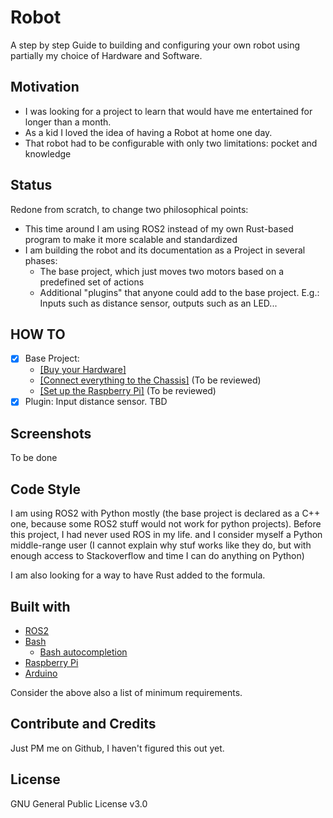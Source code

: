 # Robot

A step by step Guide to building and configuring your own robot using partially my choice of Hardware and Software.

## Motivation

- I was looking for a project to learn that would have me entertained for longer than a month.
- As a kid I loved the idea of having a Robot at home one day.
- That robot had to be configurable with only two limitations: pocket and knowledge 

## Status

Redone from scratch, to change two philosophical points:
- This time around I am using ROS2 instead of my own Rust-based program to make it more scalable and standardized
- I am building the robot and its documentation as a Project in several phases:
  - The base project, which just moves two motors based on a predefined set of actions
  - Additional "plugins" that anyone could add to the base project. E.g.: Inputs such as distance sensor, outputs such as an LED...

## HOW TO

- [x] Base Project: 
  - [[Buy your Hardware]](docs/000_Base_ShoppingList.md)
  - [[Connect everything to the Chassis]](docs/000_Base_Chassis.md) (To be reviewed)
  - [[Set up the Raspberry Pi]](docs/000_Base_Raspberry.md) (To be reviewed)
- [x] Plugin: Input distance sensor. TBD

## Screenshots

To be done

## Code Style

I am using ROS2 with Python mostly (the base project is declared as a C++ one, because some ROS2 stuff would not work for python projects). 
Before this project, I had never used ROS in my life. and I consider myself a Python middle-range user (I cannot explain why stuf works like they do, but with enough access to Stackoverflow and time I can do anything on Python)

I am also looking for a way to have Rust added to the formula.

## Built with

- [ROS2](https://docs.ros.org/en/foxy/index.html)
- [Bash](https://tiswww.case.edu/php/chet/bash/bashtop.html)
  - [Bash autocompletion](https://www.gnu.org/software/bash/manual/html_node/Programmable-Completion.html)
- [Raspberry Pi](https://www.raspberrypi.org/)
- [Arduino](https://www.arduino.cc/)

Consider the above also a list of minimum requirements.

## Contribute and Credits

Just PM me on Github, I haven't figured this out yet.

## License

GNU General Public License v3.0


